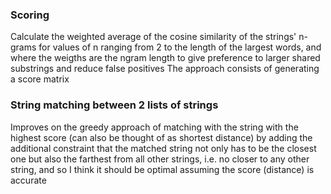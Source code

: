 ### Scoring 
Calculate the weighted average of the cosine similarity of the strings' n-grams for values of n ranging from 2 to the length of the largest words, and where the weigths are the ngram length to give preference to larger shared substrings and reduce false positives
The approach consists of generating a score matrix

### String matching between 2 lists of strings
Improves on the greedy approach of matching with the string with the highest score (can also be thought of as shortest distance) by adding the additional constraint that the matched string not only has to be the closest one but also the farthest from all other strings, i.e. no closer to any other string, and so I think it should be optimal assuming the score (distance) is accurate
